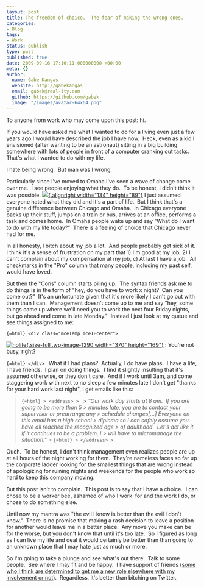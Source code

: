 ```yaml
---
layout: post
title: The freedom of choice.  The fear of making the wrong ones.
categories:
- Blog
tags:
- Work
status: publish
type: post
published: true
date: 2009-09-16 17:10:11.000000000 +00:00
meta: {}
author:
  name: Gabe Kangas
  website: http://gabekangas
  email: gabek@real-ity.com
  github: https://github.com/gabek
  image: "/images/avatar-64x64.png"
---
```

To anyone from work who may come upon this post: hi.

If you would have asked me what I wanted to do for a living even just a few years ago I would have described the job I have now.  Heck, even as a kid I envisioned (after wanting to be an astronaut) sitting in a big building somewhere with lots of people in front of a computer cranking out tasks.  That\'s what I wanted to do with my life.

I hate being wrong.  But man was I wrong.

Particularly since I\'ve moved to Omaha I\'ve seen a wave of change come over me.  I see people enjoying what they do.  To be honest, I didn\'t think it was possible. [![](http://www.lura.net/03/matrix/images/oracle.jpg){.alignright width="134" height="89"}](http://www.lura.net/03/matrix/images/oracle.jpg) I just assumed everyone hated what they did and it\'s a part of life.  But I think that\'s a genuine difference between Chicago and Omaha.  In Chicago everyone packs up their stuff, jumps on a train or bus, arrives at an office, performs a task and comes home.  In Omaha people wake up and say \"What do I want to do with my life today?\"  There is a feeling of choice that Chicago never had for me.

In all honesty, I bitch about my job a lot.  And people probably get sick of it.  I think it\'s a sense of frustration on my part that 1) I\'m good at my job, 2) I can\'t complain about my compensation at my job, c) At last I have a job.  All checkmarks in the \"Pro\" column that many people, including my past self, would have loved.

But then the \"Cons\" column starts piling up.  The syntax friends ask me to do things is in the form of \"hey, do you have to work x night?  Can you come out?\"  It\'s an unfortunate given that it\'s more likely I can\'t go out with them than I can.  Management doesn\'t come up to me and say \"hey, some things came up where we\'ll need you to work the next four Friday nights, but go ahead and come in late Monday.\"  Instead I just look at my queue and see things assigned to me:

```{=html} <div class="mceTemp mceIEcenter"> ```

[![nolife](/squarespace_images/static_50ce21f9e4b0a7200de38642_50d2a1a4e4b0fd42afd19a23_50d2a206e4b0fd42afd1a014_1355981318511__ "You're not busy, right?"){.size-full .wp-image-1290 width="370" height="169"}](http://static.squarespace.com/static/50ce21f9e4b0a7200de38642/50d2a1a4e4b0fd42afd19a23/50d2a206e4b0fd42afd1a014/1355981318511/?format=original) :   You\'re not busy, right?

```{=html} </div> ``` What if I had plans?  Actually, I do have plans.  I have a life, I have friends.  I plan on doing things.  I find it slightly insulting that it\'s assumed otherwise, or they don\'t care.  And if I work until 3am, and come staggering work with next to no sleep a few minutes late I don\'t get \"thanks for your hard work last night\", I get emails like this:

> ```{=html} > <address> > ``` > *\"Our work day starts at 8 am.  If you are going to be more than 5 > minutes late, you are to contact your supervisor or prearrange any > schedule changes\[\...\] Everyone on this email has a high school > diploma so I can safely assume you have all reached the recognized age > of adulthood.  Let's act like it.   If it continues to be a problem, I > will have to micromanage the situation.\"* > ```{=html} > </address> > ```

Ouch.  To be honest, I don\'t think management even realizes people are up at all hours of the night working for them.  They\'re nameless faces so far up the corporate ladder looking for the smallest things that are wrong instead of apologizing for ruining nights and weekends for the people who work so hard to keep this company moving.

But this post isn\'t to complain.  This post is to say that I have a choice.  I can chose to be a worker bee, ashamed of who I work  for and the work I do, or chose to do something else.

Until now my mantra was \"the evil I know is better than the evil I don\'t know.\"  There is no promise that making a rash decision to leave a position for another would leave me in a better place.  Any move you make can be for the worse, but you don\'t know that until it\'s too late.  So I figured as long as I can live my life and deal it would certainly be better than than going to an unknown place that I may hate just as much or more.

So I\'m going to take a plunge and see what\'s out there.  Talk to some people.  See where I may fit and be happy.  I have support of friends ([some who I think are determined to get me a new role elsewhere with my involvement or not](http://www.facebook.com/bspersonal?v=feed&story_fbid=133943332829)).  Regardless, it\'s better than bitching on Twitter.
